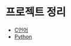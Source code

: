 # 프로젝트 정리

- [C언어](https://github.com/testDragonJ/my_project/tree/c)
- [Python](https://github.com/testDragonJ/my_project/tree/python)